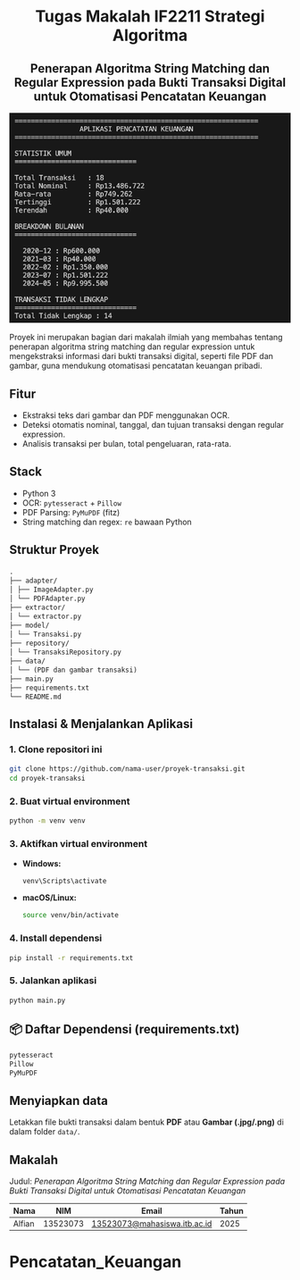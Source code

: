 <h1 align="center">Tugas Makalah IF2211 Strategi Algoritma

</h1>
<h2  align="center">Penerapan Algoritma String Matching dan Regular Expression pada Bukti Transaksi Digital untuk Otomatisasi Pencatatan Keuangan</h2>

<p align="center">
  <img src="doc/app.png" alt="Demo"  />
</p>

Proyek ini merupakan bagian dari makalah ilmiah yang membahas tentang penerapan algoritma string matching dan regular expression untuk mengekstraksi informasi dari bukti transaksi digital, seperti file PDF dan gambar, guna mendukung otomatisasi pencatatan keuangan pribadi.

## Fitur

- Ekstraksi teks dari gambar dan PDF menggunakan OCR.
- Deteksi otomatis nominal, tanggal, dan tujuan transaksi dengan regular expression.
- Analisis transaksi per bulan, total pengeluaran, rata-rata.

## Stack

- Python 3
- OCR: `pytesseract` + `Pillow`
- PDF Parsing: `PyMuPDF` (fitz)
- String matching dan regex: `re` bawaan Python

## Struktur Proyek

```
.
├── adapter/
│ ├── ImageAdapter.py
│ └── PDFAdapter.py
├── extractor/
│ └── extractor.py
├── model/
│ └── Transaksi.py
├── repository/
│ └── TransaksiRepository.py
├── data/
│ └── (PDF dan gambar transaksi)
├── main.py
├── requirements.txt
└── README.md

```

## Instalasi & Menjalankan Aplikasi

### 1. Clone repositori ini

```bash
git clone https://github.com/nama-user/proyek-transaksi.git
cd proyek-transaksi
```

### 2. Buat virtual environment

```bash
python -m venv venv
```

### 3. Aktifkan virtual environment

- **Windows:**

  ```bash
  venv\Scripts\activate
  ```

- **macOS/Linux:**

  ```bash
  source venv/bin/activate
  ```

### 4. Install dependensi

```bash
pip install -r requirements.txt
```

### 5. Jalankan aplikasi

```bash
python main.py
```

## 📦 Daftar Dependensi (requirements.txt)

```
pytesseract
Pillow
PyMuPDF
```

## Menyiapkan data

Letakkan file bukti transaksi dalam bentuk **PDF** atau **Gambar (.jpg/.png)** di dalam folder `data/`.

## Makalah

Judul: _Penerapan Algoritma String Matching dan Regular Expression pada Bukti Transaksi Digital untuk Otomatisasi Pencatatan Keuangan_

| Nama   | NIM      | Email                                                               | Tahun |
| ------ | -------- | ------------------------------------------------------------------- | ----- |
| Alfian | 13523073 | [13523073@mahasiswa.itb.ac.id](mailto:13523073@mahasiswa.itb.ac.id) | 2025  |
# Pencatatan_Keuangan
